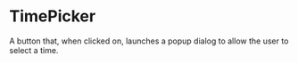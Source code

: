 # TimePicker

A button that, when clicked on, launches a popup dialog to allow the user to select a time.
